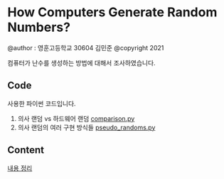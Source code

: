 # How Computers Generate Random Numbers?
@author : 영훈고등학교 30604 김민준
@copyright 2021

컴퓨터가 난수를 생성하는 방법에 대해서 조사하였습니다.

## Code
사용한 파이썬 코드입니다.
1. 의사 랜덤 vs 하드웨어 랜덤
[comparison.py](/comparison.py)
2. 의사 랜덤의 여러 구현 방식들
[pseudo_randoms.py](/pseudo_randoms.py)

## Content
[내용 정리](/Content.md)
